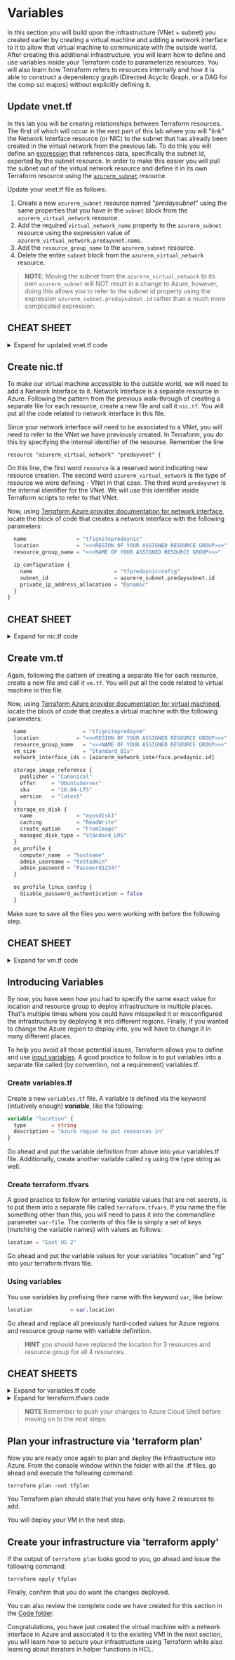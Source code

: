 # Variables
In this section you will build upon the infrastructure (VNet + subnet) you created earlier by creating a virtual machine and adding a network interface to it to allow that virtual machine to communicate with the outside world. After creating this additional infrastructure, you will learn how to define and use variables inside your Terraform code to parameterize resources. You will also learn how Terraform refers to resources internally and how it is able to construct a dependency graph (Directed Acyclic Graph, or a DAG for the comp sci majors) without explicitly defining it.

## Update vnet.tf

In this lab you will be creating relationships between Terraform resources. The first of which will occur in the next part of this lab where you will "link" the Network Interface resource (or NIC) to the subnet that has already been created in the virtual network from the previous lab. To do this you will define an [expression](https://www.terraform.io/docs/configuration/expressions.html) that references data, specifically the subnet id, exported by the subnet resource. In order to make this easier you will pull the subnet out of the virtual network resource and define it in its own Terraform resource using the [```azurerm_subnet```](https://www.terraform.io/docs/providers/azurerm/r/subnet.html) resource.

Update your vnet.tf file as follows:
1. Create a new `azurerm_subnet` resource named "*predaysubnet*" using the same properties that you have in the `subnet` block from the `azurerm_virtual_network` resource.
1. Add the required `virtual_network_name` property to the `azurerm_subnet` resource using the expression value of `azurerm_virtual_network.predayvnet.name`. 
1. Add the `resource_group_name` to the `azurerm_subnet` resource.
1. Delete the entire `subnet` block from the `azurerm_virtual_network` resource.

>**NOTE**: Moving the subnet from the `azurerm_virtual_network` to its own `azurerm_subnet` will NOT result in a change to Azure, however, doing this allows you to refer to the subnet id property using the expression `azurerm_subnet.predaysubnet.id` rather than a much more complicated expression.

## CHEAT SHEET
<details>
<summary>
Expand for updated vnet.tf code
</summary>

```terraform
# Configure Vnet -- pull subnet out to its own resource to demonstrate references / dependencies
resource "azurerm_virtual_network" "predayvnet" {
  name                = "tfignitepreday"
  location            = "<<<REGION OF YOUR ASSIGNED RESOURCE GROUP>>>"
  resource_group_name = "<<<NAME OF YOUR ASSIGNED RESOURCE GROUP>>>"
  address_space       = ["10.0.0.0/16"]
}

# Configure Subnet
resource "azurerm_subnet" "predaysubnet" {
  name                 = "default"
  resource_group_name = "<<<NAME OF YOUR ASSIGNED RESOURCE GROUP>>>"
  virtual_network_name = azurerm_virtual_network.predayvnet.name
  address_prefix       = "10.0.1.0/24"
}
```
</details>

## Create nic.tf
To make our virtual machine accessible to the outside world, we will need to add a Network Interface to it. Network Interface is a separate resource in Azure. Following the pattern from the previous walk-through of creating a separate file for each resource, create a new file and call it ```nic.tf```. You will put all the code related to network interface in this file.

Since your network interface will need to be associated to a VNet, you will need to refer to the VNet we have previously created. In Terraform, you do this by specifying the internal identifier of the resourse. Remember the line

```resource "azurerm_virtual_network" "predayvnet" {```

On this line, the first word `resource` is a reserved word indicating new resource creation. The second word `azurerm_virtual_network` is the type of resource we were defining - VNet in that case. The third word `predayvnet` is the internal identifier for the VNet. We will use this identifier inside Terraform scripts to refer to that VNet.

Now, using [Terraform Azure provider documentation for network interface](https://www.terraform.io/docs/providers/azurerm/r/network_interface.html), locate the block of code that creates a network interface with the following parameters:

```terraform
  name                = "tfignitepredaynic"
  location            = "<<<REGION OF YOUR ASSIGNED RESOURCE GROUP>>>"
  resource_group_name = "<<<NAME OF YOUR ASSIGNED RESOURCE GROUP>>>"

  ip_configuration {
    name                          = "tfpredaynicconfig"
    subnet_id                     = azurerm_subnet.predaysubnet.id
    private_ip_address_allocation = "Dynamic"
  }
}
```

## CHEAT SHEET
<details>
<summary>
Expand for nic.tf code
</summary>

```terraform
#Configure Network Interface# Configure Network Interface
resource "azurerm_network_interface" "predaynic" {
  name                = "tfignitepredaynic"
  location            = "<<<REGION OF YOUR ASSIGNED RESOURCE GROUP>>>"
  resource_group_name = "<<<NAME OF YOUR ASSIGNED RESOURCE GROUP>>>"

  ip_configuration {
    name                          = "tfpredaynicconfig"
    subnet_id                     = azurerm_subnet.predaysubnet.id
    private_ip_address_allocation = "Dynamic"
  }
}
```
</details>

## Create vm.tf
Again, following the pattern of creating a separate file for each resource, create a new file and call it ```vm.tf```. You will put all the code related to virtual machine in this file.

Now, using [Terraform Azure provider documentation for virtual machined](https://www.terraform.io/docs/providers/azurerm/r/virtual_machine.html), locate the block of code that creates a virtual machine with the following parameters:

```terraform
  name                  = "tfignitepredayvm"
  location            = "<<<REGION OF YOUR ASSIGNED RESOURCE GROUP>>>"
  resource_group_name   = "<<<NAME OF YOUR ASSIGNED RESOURCE GROUP>>>"
  vm_size               = "Standard_B1s"
  network_interface_ids = [azurerm_network_interface.predaynic.id]

  storage_image_reference {
    publisher = "Canonical"
    offer     = "UbuntuServer"
    sku       = "16.04-LTS"
    version   = "latest"
  }
  storage_os_disk {
    name              = "myosdisk1"
    caching           = "ReadWrite"
    create_option     = "FromImage"
    managed_disk_type = "Standard_LRS"
  }
  os_profile {
    computer_name  = "hostname"
    admin_username = "testadmin"
    admin_password = "Password1234!"
  }

  os_profile_linux_config {
    disable_password_authentication = false
  }
```

Make sure to save all the files you were working with before the following step.


## CHEAT SHEET
<details>
<summary>Expand for vm.tf code</summary>

```terraform
# Configure Virtual Machine
resource "azurerm_virtual_machine" "predayvm" {
  name                  = "tfignitepredayvm"
  location            = "<<<REGION OF YOUR ASSIGNED RESOURCE GROUP>>>"
  resource_group_name   = "<<<NAME OF YOUR ASSIGNED RESOURCE GROUP>>>"
  vm_size               = "Standard_B1s"
  network_interface_ids = [azurerm_network_interface.predaynic.id]

  storage_image_reference {
    publisher = "Canonical"
    offer     = "UbuntuServer"
    sku       = "16.04-LTS"
    version   = "latest"
  }

  storage_os_disk {
    name              = "myosdisk1"
    caching           = "ReadWrite"
    create_option     = "FromImage"
    managed_disk_type = "Standard_LRS"
  }

  os_profile {
    computer_name  = "hostname"
    admin_username = "testadmin"
    admin_password = "Password1234!"
  }

  os_profile_linux_config {
    disable_password_authentication = false
  }
}
```
</details>


## Introducing Variables
By now, you have seen how you had to specify the same exact value for location and resource group to deploy infrastructure in multiple places. That's multiple times where you could have misspelled it or misconfigured the infrastructure by deploying it into different regions. Finally, if you wanted to change the Azure region to deploy into, you will have to change it in many different places.

To help you avoid all those potential issues, Terraform allows you to define and use [input variables](https://www.terraform.io/docs/configuration/variables.html). A good practice to follow is to put variables into a separate file called (by convention, not a requirement) variables.tf.

### Create variables.tf
Create a new `variables.tf` file. A variable is defined via the keyword (intuitively enough) ***variable***, like the following:

```terraform
variable "location" {
  type        = string
  description = "Azure region to put resources in"
}
```
Go ahead and put the variable definition from above into your variables.tf file. Additionally, create another variable called `rg` using the type string as well.

### Create terraform.tfvars

A good practice to follow for entering variable values that are not secrets, is to put them into a separate file called ```terraform.tfvars```. If you name the file something other than this, you will need to pass it into the commandline parameter `var-file`. The contents of this file is simply a set of keys (matching the variable names) with values as follows:

```terraform
location = "East US 2"
```

Go ahead and put the variable values for your variables "location" and "rg" into your terraform.tfvars file. 


### Using variables
You use variables by prefixing their name with the keyword `var`, like below:

```terraform
location            = var.location
```

Go ahead and replace all previously hard-coded values for Azure regions and resource group name with variable definition.

> **HINT** you should have replaced the location for 3 resources and resource group for all 4 resources.

## CHEAT SHEETS
<details>
<summary>Expand for variables.tf code</summary>

```terraform
variable "rg" {
  type        = "string"
  description = "Name of Lab resource group to provision resources to."
}

variable "location" {
  type        = "string"
  description = "Azure region to put resources in"
}
```
</details>

<details>
<summary>Expand for terraform.tfvars code</summary>

```terraform
rg = "<<<NAME OF YOUR ASSIGNED RESOURCE GROUP>>>"
location = "<<<REGION OF YOUR ASSIGNED RESOURCE GROUP>>>"
```
</details>

> **NOTE** Remember to push your changes to Azure Cloud Shell before moving on to the next steps.

## Plan your infrastructure via 'terraform plan'
Now you are ready once again to plan and deploy the infrastructure into Azure. From the console window within the folder with all the .tf files, go ahead and execute the following command:

```terraform plan -out tfplan```

You Terraform plan should state that you have only have 2 resources to add. 

You will deploy your VM in the next step.

## Create your infrastructure via 'terraform apply'
If the output of ```terraform plan``` looks good to you, go ahead and issue the following command:

```terraform apply tfplan```

Finally, confirm that you do want the changes deployed.

You can also review the complete code we have created for this section in the [Code folder](https://github.com/Azure/Ignite2019_IaC_pre-day_docs/tree/master/Terraform/02%20-%20Variables/Code).

Congratulations, you have just created the virtual machine with a network interface in Azure and associated it to the existing VM! In the next section, you will learn how to secure your infrastructure using Terraform while also learning about iterators in helper functions in HCL.
